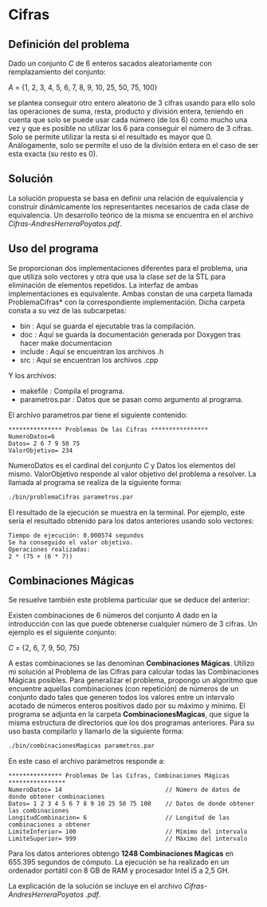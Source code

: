# Cifras

## Definición del problema

Dado un conjunto *C* de 6 enteros sacados aleatoriamente con remplazamiento del conjunto:

*A* = {1, 2, 3, 4, 5, 6, 7, 8, 9, 10, 25, 50, 75, 100}

se plantea conseguir otro entero aleatorio de 3 cifras usando para ello solo las operaciones de suma, resta, producto y división entera, teniendo en cuenta que solo se puede usar cada número (de los 6) como mucho una vez y que es posible no utilizar los 6 para conseguir el número de 3 cifras. Solo se permite utilizar la resta si el resultado es mayor que 0. Análogamente, solo se permite el uso de la división entera en el caso de ser esta exacta (su resto
es 0).

## Solución

La solución propuesta se basa en definir una relación de equivalencia y construir dinámicamente los representantes necesarios de cada clase de equivalencia. Un desarrollo teórico de la misma se encuentra en el archivo *Cifras-AndresHerreraPoyatos.pdf*.

## Uso del programa

Se proporcionan dos implementaciones diferentes para el problema, una que utiliza solo vectores y otra que usa la clase *set* de la STL para eliminación de elementos repetidos. La interfaz de ambas implementaciones es equivalente. Ambas constan de una carpeta llamada ProblemaCifras* con la correspondiente implementación. Dicha carpeta consta a su vez de las subcarpetas:

- bin : Aquí se guarda el ejecutable tras la compilación.
- doc : Aquí se guarda la documentación generada por Doxygen tras hacer make documentacion
- include : Aquí se encuentran los archivos .h
- src : Aquí se encuentran los archivos .cpp

Y los archivos:

- makefile : Compila el programa.
- parametros.par : Datos que se pasan como argumento al programa.

El archivo parametros.par tiene el siguiente contenido:

~~~
*************** Problemas De las Cifras ****************
NumeroDatos=6
Datos= 2 6 7 9 50 75
ValorObjetivo= 234
~~~

NumeroDatos es el cardinal del conjunto *C* y Datos los elementos del mismo. ValorObjetivo responde al valor objetivo del problema a resolver. La llamada al programa se realiza de la siguiente forma:

~~~bash
./bin/problemaCifras parametros.par
~~~

El resultado de la ejecución se muestra en la terminal. Por ejemplo, este sería el resultado obtenido para los datos anteriores usando solo vectores:

~~~
Tiempo de ejecución: 0.000574 segundos
Se ha conseguido el valor objetivo.
Operaciones realizadas:
2 * (75 + (6 * 7))
~~~

## Combinaciones Mágicas

Se resuelve también este problema particular que se deduce del anterior:

Existen combinaciones de 6 números del conjunto *A* dado en la introducción con las que puede obtenerse cualquier número de 3 cifras. Un ejemplo es el siguiente conjunto:

*C* = {2, 6, 7, 9, 50, 75}

A estas combinaciones se las denominan **Combinaciones Mágicas**. Utilizo mi solución al Problema de las Cifras para calcular todas las Combinaciones Mágicas posibles. Para generalizar el problema, propongo un algoritmo que encuentre aquellas combinaciones (con repetición) de números de un conjunto dado tales que generen todos los valores entre un intervalo acotado de números enteros positivos dado por su máximo y mínimo. El programa se adjunta en la carpeta **CombinacionesMagicas**, que sigue la misma estructura de directorios que los dos programas anteriores. Para su uso basta compilarlo y
llamarlo de la siguiente forma:

~~~bash
./bin/combinacionesMagicas parametros.par
~~~

En este caso el archivo parámetros responde a:

~~~
*************** Problemas De las Cifras, Combinaciones Mágicas ****************
NumeroDatos= 14                             // Número de datos de donde obtener combinaciones
Datos= 1 2 3 4 5 6 7 8 9 10 25 50 75 100    // Datos de donde obtener las combinaciones
LongitudCombinacion= 6                      // Longitud de las combinaciones a obtener
LimiteInferior= 100                         // Mímimo del intervalo
LimiteSuperior= 999                         // Máximo del intervalo
~~~

Para los datos anteriores obtengo **1248 Combinaciones Magicas** en 655.395 segundos de cómputo. La ejecución se ha realizado en un ordenador portátil con 8 GB de RAM y procesador Intel i5 a 2,5 GH.

La explicación de la solución se incluye en el archivo *Cifras-AndresHerreraPoyatos .pdf*.
